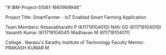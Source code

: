 "# IBM-Project-51061-1660969946" 

Project Title: SmartFarmer - IoT Enabled Smart Farming Application

Team Members: 
Kesavabharathi P (611719104010)
Nithi GD (611719104010)
Vasanth Kumar (611719104041)
Madhavan M (611719104011)

College : Narasu's Sarathy Institute of Technology
Faculty Mentor: PRAKASH KUMAR M
